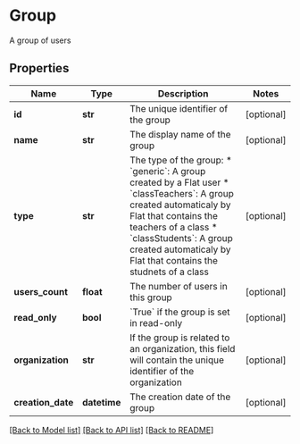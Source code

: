 # Group

A group of users
## Properties
Name | Type | Description | Notes
------------ | ------------- | ------------- | -------------
**id** | **str** | The unique identifier of the group | [optional] 
**name** | **str** | The display name of the group | [optional] 
**type** | **str** | The type of the group: * &#x60;generic&#x60;: A group created by a Flat user * &#x60;classTeachers&#x60;: A group created automaticaly by Flat that contains   the teachers of a class * &#x60;classStudents&#x60;: A group created automaticaly by Flat that contains   the studnets of a class  | [optional] 
**users_count** | **float** | The number of users in this group | [optional] 
**read_only** | **bool** | &#x60;True&#x60; if the group is set in read-only  | [optional] 
**organization** | **str** | If the group is related to an organization, this field will contain the unique identifier of the organization  | [optional] 
**creation_date** | **datetime** | The creation date of the group | [optional] 

[[Back to Model list]](../README.md#documentation-for-models) [[Back to API list]](../README.md#documentation-for-api-endpoints) [[Back to README]](../README.md)


